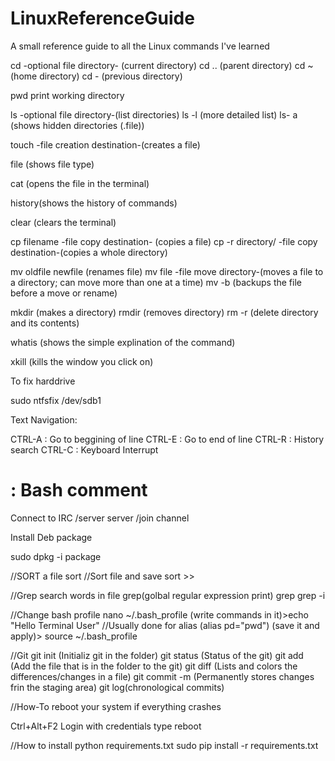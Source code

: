 # LinuxReferenceGuide
A small reference guide to all the Linux commands I've learned

cd -optional file directory- (current directory) 
cd .. (parent directory) 
cd ~  (home directory) 
cd -  (previous directory)

pwd print working directory

ls -optional file directory-(list directories)
ls -l (more detailed list)
ls- a (shows hidden directories (.file))

touch -file creation destination-(creates a file)

file (shows file type)

cat (opens the file in the terminal)

history(shows the history of commands)

clear (clears the terminal)

cp filename -file copy destination- (copies a file)
cp -r  directory/ -file copy destination-(copies a whole directory)

mv oldfile newfile (renames file)
mv file -file move directory-(moves a file to a directory; can move more than one at a time)
mv -b (backups the file before a move or rename)

mkdir <directory name> (makes a directory)
rmdir <directory name> (removes directory)
rm -r <directory name> (delete directory and its contents)

whatis <command> (shows the simple explination of the command)

xkill (kills the window you click on)

To fix harddrive

sudo ntfsfix /dev/sdb1

Text Navigation:

CTRL-A : Go to beggining of line
CTRL-E : Go to end of line
CTRL-R : History search
CTRL-C : Keyboard Interrupt

# :       Bash comment

Connect to IRC
/server server
/join channel

Install Deb package

sudo dpkg -i package


//SORT a file
sort <file to be sorted>
//Sort file and save
sort <file to be sorted> >> <New file name>

//Grep search words in file
grep(golbal regular expression print)
grep <Word to search> <file to be searched>
grep -i <Case sensitive word to search> <file to be searched>

//Change bash profile
nano ~/.bash_profile
(write commands in it)>echo "Hello Terminal User"
//Usually done for alias (alias pd="pwd")
(save it and apply)>   source ~/.bash_profile

//Git
git init (Initializ git in the folder)
git status (Status of the git)
git add <filename> (Add the file that is in the folder to the git)
git diff <filename> (Lists and colors the differences/changes in a file)
git commit -m <message for commit>(Permanently stores changes frin the staging area)
git log(chronological commits)


//How-To reboot your system if everything crashes

Ctrl+Alt+F2
Login with credentials
type reboot

//How to install python requirements.txt
sudo pip install -r requirements.txt
